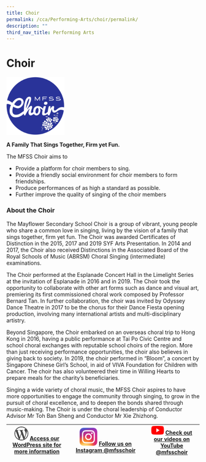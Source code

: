 ```yaml
---
title: Choir
permalink: /cca/Performing-Arts/choir/permalink/
description: ""
third_nav_title: Performing Arts
---
```

Choir
=====
<img src="/images/Choir logo.png" style="width:30%">

**A Family That Sings Together, Firm yet Fun.**

The MFSS Choir aims to

*   Provide a platform for choir members to sing.
*   Provide a friendly social environment for choir members to form friendships.
*   Produce performances of as high a standard as possible.
*   Further improve the quality of singing of the choir members

### About the Choir

The Mayflower Secondary School Choir is a group of vibrant, young people who share a common love in singing, living by the vision of a family that sings together, firm yet fun. The Choir was awarded Certificates of Distinction in the 2015, 2017 and 2019 SYF Arts Presentation. In 2014 and 2017, the Choir also received Distinctions in the Associated Board of the Royal Schools of Music (ABRSM) Choral Singing (intermediate) examinations.

The Choir performed at the Esplanade Concert Hall in the Limelight Series at the invitation of Esplanade in 2016 and in 2019. The Choir took the opportunity to collaborate with other art forms such as dance and visual art, premiering its first commissioned choral work composed by Professor Bernard Tan. In further collaboration, the choir was invited by Odyssey Dance Theatre in 2017 to be the chorus for their Dance Fiesta opening production, involving many international artists and multi-disciplinary artistry.

Beyond Singapore, the Choir embarked on an overseas choral trip to Hong Kong in 2016, having a public performance at Tai Po Civic Centre and school choral exchanges with reputable school choirs of the region. More than just receiving performance opportunities, the choir also believes in giving back to society. In 2019, the choir performed in “Bloom”, a concert by Singapore Chinese Girl’s School, in aid of VIVA Foundation for Children with Cancer. The choir has also volunteered their time in Willing Hearts to prepare meals for the charity’s beneficiaries.

Singing a wide variety of choral music, the MFSS Choir aspires to have more opportunities to engage the community through singing, to grow in the pursuit of choral excellence, and to deepen the bonds shared through music-making. The Choir is under the choral leadership of Conductor Advisor Mr Toh Ban Sheng and Conductor Mr Xie Zhizhong.

| <a href=https://mfsschoir.wordpress.com/><img style="width:25%" src="/images/wordpress.png"></a> **[Access our WordPress site for more information](https://mfsschoir.wordpress.com/)** 	| <a href="https://www.instagram.com/mfsschoir/"><img style="width:25%" src="/images/ig.png"></a> **[Follow us on Instagram @mfsschoir](https://www.instagram.com/mfsschoir/)**	| <a href="https://www.youtube.com/channel/UCdbJf1B8BCQD-DOESklnIzg"><img style="width:25%" src="/images/youtube.svg"></a> **[Check out our videos on YouTube @mfsschoir](https://www.youtube.com/channel/UCdbJf1B8BCQD-DOESklnIzg)**	|
|---	|---	|---	|